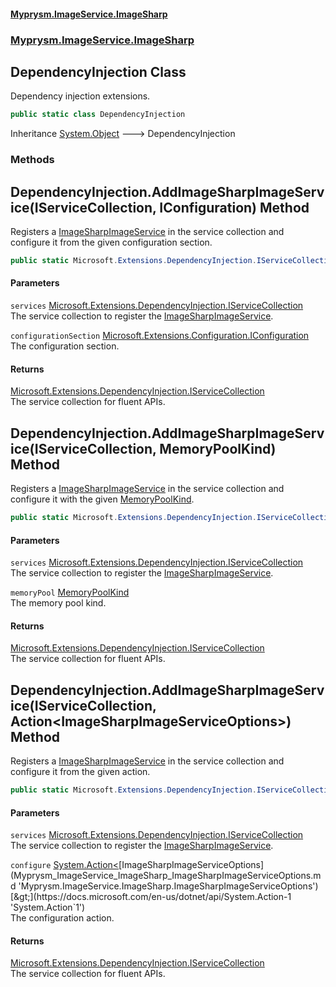#### [Myprysm.ImageService.ImageSharp](index.md 'index')
### [Myprysm.ImageService.ImageSharp](index.md#Myprysm_ImageService_ImageSharp 'Myprysm.ImageService.ImageSharp')
## DependencyInjection Class
Dependency injection extensions.  
```csharp
public static class DependencyInjection
```

Inheritance [System.Object](https://docs.microsoft.com/en-us/dotnet/api/System.Object 'System.Object') &#129106; DependencyInjection  
### Methods
<a name='Myprysm_ImageService_ImageSharp_DependencyInjection_AddImageSharpImageService(Microsoft_Extensions_DependencyInjection_IServiceCollection_Microsoft_Extensions_Configuration_IConfiguration)'></a>
## DependencyInjection.AddImageSharpImageService(IServiceCollection, IConfiguration) Method
Registers a [ImageSharpImageService](Myprysm_ImageService_ImageSharp_ImageSharpImageService.md 'Myprysm.ImageService.ImageSharp.ImageSharpImageService') in the service collection and configure it from the given configuration section.  
```csharp
public static Microsoft.Extensions.DependencyInjection.IServiceCollection AddImageSharpImageService(this Microsoft.Extensions.DependencyInjection.IServiceCollection services, Microsoft.Extensions.Configuration.IConfiguration configurationSection);
```
#### Parameters
<a name='Myprysm_ImageService_ImageSharp_DependencyInjection_AddImageSharpImageService(Microsoft_Extensions_DependencyInjection_IServiceCollection_Microsoft_Extensions_Configuration_IConfiguration)_services'></a>
`services` [Microsoft.Extensions.DependencyInjection.IServiceCollection](https://docs.microsoft.com/en-us/dotnet/api/Microsoft.Extensions.DependencyInjection.IServiceCollection 'Microsoft.Extensions.DependencyInjection.IServiceCollection')  
The service collection to register the [ImageSharpImageService](Myprysm_ImageService_ImageSharp_ImageSharpImageService.md 'Myprysm.ImageService.ImageSharp.ImageSharpImageService').
  
<a name='Myprysm_ImageService_ImageSharp_DependencyInjection_AddImageSharpImageService(Microsoft_Extensions_DependencyInjection_IServiceCollection_Microsoft_Extensions_Configuration_IConfiguration)_configurationSection'></a>
`configurationSection` [Microsoft.Extensions.Configuration.IConfiguration](https://docs.microsoft.com/en-us/dotnet/api/Microsoft.Extensions.Configuration.IConfiguration 'Microsoft.Extensions.Configuration.IConfiguration')  
The configuration section.
  
#### Returns
[Microsoft.Extensions.DependencyInjection.IServiceCollection](https://docs.microsoft.com/en-us/dotnet/api/Microsoft.Extensions.DependencyInjection.IServiceCollection 'Microsoft.Extensions.DependencyInjection.IServiceCollection')  
The service collection for fluent APIs.
  
<a name='Myprysm_ImageService_ImageSharp_DependencyInjection_AddImageSharpImageService(Microsoft_Extensions_DependencyInjection_IServiceCollection_Myprysm_ImageService_ImageSharp_MemoryPoolKind)'></a>
## DependencyInjection.AddImageSharpImageService(IServiceCollection, MemoryPoolKind) Method
Registers a [ImageSharpImageService](Myprysm_ImageService_ImageSharp_ImageSharpImageService.md 'Myprysm.ImageService.ImageSharp.ImageSharpImageService') in the service collection and configure it with the given [MemoryPoolKind](Myprysm_ImageService_ImageSharp_MemoryPoolKind.md 'Myprysm.ImageService.ImageSharp.MemoryPoolKind').  
```csharp
public static Microsoft.Extensions.DependencyInjection.IServiceCollection AddImageSharpImageService(this Microsoft.Extensions.DependencyInjection.IServiceCollection services, Myprysm.ImageService.ImageSharp.MemoryPoolKind memoryPool=Myprysm.ImageService.ImageSharp.MemoryPoolKind.Default);
```
#### Parameters
<a name='Myprysm_ImageService_ImageSharp_DependencyInjection_AddImageSharpImageService(Microsoft_Extensions_DependencyInjection_IServiceCollection_Myprysm_ImageService_ImageSharp_MemoryPoolKind)_services'></a>
`services` [Microsoft.Extensions.DependencyInjection.IServiceCollection](https://docs.microsoft.com/en-us/dotnet/api/Microsoft.Extensions.DependencyInjection.IServiceCollection 'Microsoft.Extensions.DependencyInjection.IServiceCollection')  
The service collection to register the [ImageSharpImageService](Myprysm_ImageService_ImageSharp_ImageSharpImageService.md 'Myprysm.ImageService.ImageSharp.ImageSharpImageService').
  
<a name='Myprysm_ImageService_ImageSharp_DependencyInjection_AddImageSharpImageService(Microsoft_Extensions_DependencyInjection_IServiceCollection_Myprysm_ImageService_ImageSharp_MemoryPoolKind)_memoryPool'></a>
`memoryPool` [MemoryPoolKind](Myprysm_ImageService_ImageSharp_MemoryPoolKind.md 'Myprysm.ImageService.ImageSharp.MemoryPoolKind')  
The memory pool kind.
  
#### Returns
[Microsoft.Extensions.DependencyInjection.IServiceCollection](https://docs.microsoft.com/en-us/dotnet/api/Microsoft.Extensions.DependencyInjection.IServiceCollection 'Microsoft.Extensions.DependencyInjection.IServiceCollection')  
The service collection for fluent APIs.
  
<a name='Myprysm_ImageService_ImageSharp_DependencyInjection_AddImageSharpImageService(Microsoft_Extensions_DependencyInjection_IServiceCollection_System_Action_Myprysm_ImageService_ImageSharp_ImageSharpImageServiceOptions_)'></a>
## DependencyInjection.AddImageSharpImageService(IServiceCollection, Action&lt;ImageSharpImageServiceOptions&gt;) Method
Registers a [ImageSharpImageService](Myprysm_ImageService_ImageSharp_ImageSharpImageService.md 'Myprysm.ImageService.ImageSharp.ImageSharpImageService') in the service collection and configure it from the given action.  
```csharp
public static Microsoft.Extensions.DependencyInjection.IServiceCollection AddImageSharpImageService(this Microsoft.Extensions.DependencyInjection.IServiceCollection services, System.Action<Myprysm.ImageService.ImageSharp.ImageSharpImageServiceOptions> configure);
```
#### Parameters
<a name='Myprysm_ImageService_ImageSharp_DependencyInjection_AddImageSharpImageService(Microsoft_Extensions_DependencyInjection_IServiceCollection_System_Action_Myprysm_ImageService_ImageSharp_ImageSharpImageServiceOptions_)_services'></a>
`services` [Microsoft.Extensions.DependencyInjection.IServiceCollection](https://docs.microsoft.com/en-us/dotnet/api/Microsoft.Extensions.DependencyInjection.IServiceCollection 'Microsoft.Extensions.DependencyInjection.IServiceCollection')  
The service collection to register the [ImageSharpImageService](Myprysm_ImageService_ImageSharp_ImageSharpImageService.md 'Myprysm.ImageService.ImageSharp.ImageSharpImageService').
  
<a name='Myprysm_ImageService_ImageSharp_DependencyInjection_AddImageSharpImageService(Microsoft_Extensions_DependencyInjection_IServiceCollection_System_Action_Myprysm_ImageService_ImageSharp_ImageSharpImageServiceOptions_)_configure'></a>
`configure` [System.Action&lt;](https://docs.microsoft.com/en-us/dotnet/api/System.Action-1 'System.Action`1')[ImageSharpImageServiceOptions](Myprysm_ImageService_ImageSharp_ImageSharpImageServiceOptions.md 'Myprysm.ImageService.ImageSharp.ImageSharpImageServiceOptions')[&gt;](https://docs.microsoft.com/en-us/dotnet/api/System.Action-1 'System.Action`1')  
The configuration action.
  
#### Returns
[Microsoft.Extensions.DependencyInjection.IServiceCollection](https://docs.microsoft.com/en-us/dotnet/api/Microsoft.Extensions.DependencyInjection.IServiceCollection 'Microsoft.Extensions.DependencyInjection.IServiceCollection')  
The service collection for fluent APIs.
  

